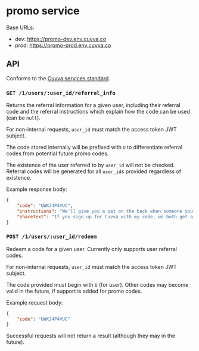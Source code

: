 # promo service

Base URLs:

- dev: https://promo-dev.env.cuvva.co
- prod: https://promo-prod.env.cuvva.co

## API

Conforms to the [Cuvva services standard][1].

### `GET /1/users/:user_id/referral_info`

Returns the referral information for a given user, including their referral code
and the referral instructions which explain how the code can be used (can be
`null`).

For non-internal requests, `user_id` must match the access token JWT subject.

The code stored internally will be prefixed with `U` to differentiate referral
codes from potential future promo codes.

The existence of the user referred to by `user_id` will not be checked. Referral
codes will be generated for all `user_id`s provided regardless of existence.

Example response body:

```json
{
	"code": "UWKJ4P4VUC",
	"instructions": "We'll give you a pat on the back when someone you refer buys their first policy.",
	"shareText": "If you sign up for Cuvva with my code, we both get a pat on the back. \uD83D\uDE42"
}
```

### `POST /1/users/:user_id/redeem`

Redeem a code for a given user. Currently only supports user referral codes.

For non-internal requests, `user_id` must match the access token JWT subject.

The code provided must begin with `U` (for user). Other codes may become valid
in the future, if support is added for promo codes.

Example request body:

```json
{
	"code": "UWKJ4P4VUC"
}
```

Successful requests will not return a result (although they may in the future).

[1]: https://github.com/cuvva/standards/blob/master/services.md
